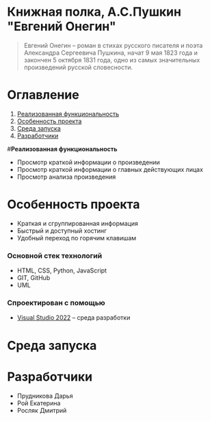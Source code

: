 # **Книжная полка, А.С.Пушкин "Евгений Онегин"**
>Евгений Онегин – роман в стихах русского писателя и поэта Александра Сергеевича Пушкина, начат 9 мая 1823 года и закончен 5 октября 1831 года, одно из самых значительных произведений русской словесности. 
# **Оглавление**
1. [Реализованная функциональность](#Implementedfunctionality)
2. [Особенность проекта](#Featureoftheproject)
3. [Среда запуска](#StartupEnvironment)
4. [Разработчики](#Developers)

<a name = "Implementedfunctionality"></a>
#**Реализованная функциональность**
- Просмотр краткой информации о произведении
- Просмотр краткой информации о главных действующих лицах
- Просмотр анализа произведения
		

<a name = "Featureoftheproject"></a>
# **Особенность проекта**
- Краткая и сгруппированная информация
- Быстрый и доступный хостинг
- Удобный переход по горячим клавишам
### Основной стек технологий
- HTML, CSS, Python, JavaScript
- GIT, GitHub
- UML
### Спроектирован с помощью
- [Visual Studio 2022](https://visualstudio.microsoft.com/ru/downlads/) – среда разработки
	

<a name = "StartupEnvironment"></a>
# **Среда запуска**
	

<a name = "Developers"></a>
# **Разработчики**
- Прудникова Дарья
- Рой Екатерина
- Росляк Дмитрий

